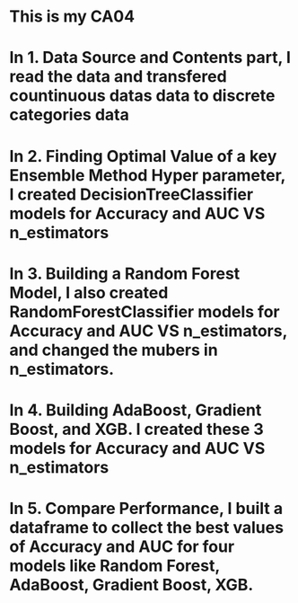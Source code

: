 # This is my CA04
# In 1. Data Source and Contents part, I read the data and transfered countinuous datas data to discrete categories data
# In 2. Finding Optimal Value of a key Ensemble Method Hyper parameter, I created DecisionTreeClassifier models for Accuracy and AUC VS n_estimators
# In 3. Building a Random Forest Model, I also created RandomForestClassifier models for Accuracy and AUC VS n_estimators, and changed the mubers in n_estimators.
# In 4. Building AdaBoost, Gradient Boost, and XGB. I created these 3 models for Accuracy and AUC VS n_estimators
# In 5. Compare Performance, I built a dataframe to collect the best values of Accuracy and AUC for four models like Random Forest, AdaBoost, Gradient Boost, XGB.
